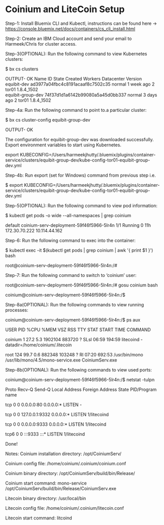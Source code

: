 # Coinium and LiteCoin Setup

Step-1: Install Bluemix CLI and Kubectl, instructions can be found here -> https://console.bluemix.net/docs/containers/cs_cli_install.html

Step-2: Create an IBM Cloud account and send your email to Harmeek/Chris for cluster access.

Step-3(OPTIONAL): Run the following command to view Kubernetes clusters:

$ bx cs clusters

OUTPUT-
OK
Name                ID                                 State    Created      Workers   Datacenter   Version   
equibit-dev         ad3977a04fbc4c8191acaaf8c7502c35   normal   1 week ago   2         tor01        1.8.4_1502   
equibit-group-dev   74f37d1d1a6142b99080a5a45d0bb337   normal   3 days ago   2         tor01        1.8.4_1502   


Step-4a: Run the following command to point to.a particular cluster:

$ bx cs cluster-config equibit-group-dev

OUTPUT-
OK

The configuration for equibit-group-dev was downloaded successfully. Export environment variables to start using Kubernetes.

export KUBECONFIG=/Users/harmeekjhutty/.bluemix/plugins/container-service/clusters/equibit-group-dev/kube-config-tor01-equibit-group-dev.yml

Step-4b: Run export (set for Windows) command from previous step i.e.

$ export KUBECONFIG=/Users/harmeekjhutty/.bluemix/plugins/container-service/clusters/equibit-group-dev/kube-config-tor01-equibit-group-dev.yml

Step-5(OPTIONAL): Run the following command to view pod information:

$ kubectl get pods -o wide --all-namespaces | grep coinium

default       coinium-serv-deployment-59f46f5966-5lr4n                          1/1       Running   0          11h       172.30.70.222   10.114.44.162

Step-6: Run the following command to exec into the container:

$ kubectl exec -it $(kubectl get pods  | grep coinium | awk '{ print $1 }') bash

root@coinium-serv-deployment-59f46f5966-5lr4n:/#

Step-7: Run the following command to switch to ‘coinium’ user:

root@coinium-serv-deployment-59f46f5966-5lr4n:/# gosu coinium bash

coinium@coinium-serv-deployment-59f46f5966-5lr4n:/$

Step-8a(OPTIONAL): Run the following commands to view running processes:

coinium@coinium-serv-deployment-59f46f5966-5lr4n:/$ ps aux

USER       PID %CPU %MEM    VSZ   RSS TTY      STAT START   TIME COMMAND

coinium      1 27.2  5.3 1902104 883720 ?      SLsl 06:59 194:59 litecoind -datadir=/home/coinium/.litecoin

root       124 99.7  0.6 882348 103248 ?       Rl   07:20 692:53 /usr/bin/mono /usr/lib/mono/4.5/mono-service.exe CoiniumServ.exe


Step-8b(OPTIONAL): Run the following commands to view used ports:

coinium@coinium-serv-deployment-59f46f5966-5lr4n:/$ netstat -tulpn

Proto Recv-Q Send-Q Local Address           Foreign Address         State       PID/Program name

tcp        0      0 0.0.0.0:80              0.0.0.0:*               LISTEN      -  

tcp        0      0 127.0.0.1:9332          0.0.0.0:*               LISTEN      1/litecoind     

tcp        0      0 0.0.0.0:9333            0.0.0.0:*               LISTEN      1/litecoind 

tcp6       0      0 :::9333                 :::*                    LISTEN      1/litecoind     

Done!

Notes:
Coinium installation directory: /opt/CoiniumServ/

Coinium config file: /home/coinium/.coinium/coinium.conf

Coinium binary directory: /opt/CoiniumServ/build/bin/Release/

Coinium start command: mono-service /opt/CoiniumServ/build/bin/Release/CoiniumServ.exe

Litecoin binary directory: /usr/local/bin

Litecoin config file: /home/coinium/.coinium/litecoin.conf

Litecoin start command: litcoind
